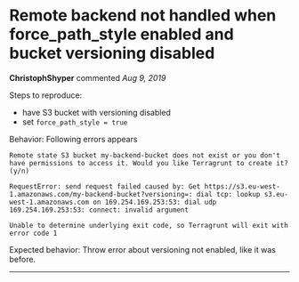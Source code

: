 # Remote backend not handled when force_path_style enabled and bucket versioning disabled

**ChristophShyper** commented *Aug 9, 2019*

Steps to reproduce:
* have S3 bucket with versioning disabled
* set `force_path_style = true`

Behavior:
Following errors appears 
```
Remote state S3 bucket my-backend-bucket does not exist or you don't have permissions to access it. Would you like Terragrunt to create it? (y/n)

RequestError: send request failed caused by: Get https://s3.eu-west-1.amazonaws.com/my-backend-bucket?versioning=: dial tcp: lookup s3.eu-west-1.amazonaws.com on 169.254.169.253:53: dial udp 169.254.169.253:53: connect: invalid argument

Unable to determine underlying exit code, so Terragrunt will exit with error code 1
```

Expected behavior:
Throw error about versioning not enabled, like it was before.
<br />
***



